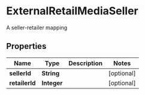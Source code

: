 

# ExternalRetailMediaSeller

A seller-retailer mapping

## Properties

| Name | Type | Description | Notes |
|------------ | ------------- | ------------- | -------------|
|**sellerId** | **String** |  |  [optional] |
|**retailerId** | **Integer** |  |  [optional] |




